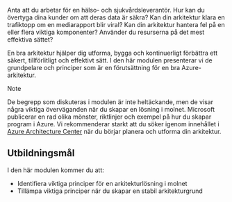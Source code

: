 Anta att du arbetar för en hälso- och sjukvårdsleverantör. Hur kan du övertyga dina kunder om att deras data är säkra? Kan din arkitektur klara en trafiktopp om en mediarapport blir viral? Kan din arkitektur hantera fel på en eller flera viktiga komponenter? Använder du resurserna på det mest effektiva sättet?

En bra arkitektur hjälper dig utforma, bygga och kontinuerligt förbättra ett säkert, tillförlitligt och effektivt sätt. I den här modulen presenterar vi de grundpelare och principer som är en förutsättning för en bra Azure-arkitektur.

> [!NOTE]
> De begrepp som diskuteras i modulen är inte heltäckande, men de visar några viktiga överväganden när du skapar en lösning i molnet. Microsoft publicerar en rad olika mönster, riktlinjer och exempel på hur du skapar program i Azure. Vi rekommenderar starkt att du söker igenom innehållet i [Azure Architecture Center](https://docs.microsoft.com/azure/architecture/) när du börjar planera och utforma din arkitektur.

## <a name="learning-objectives"></a>Utbildningsmål

I den här modulen kommer du att:

- Identifiera viktiga principer för en arkitekturlösning i molnet
- Tillämpa viktiga principer när du skapar en stabil arkitekturgrund